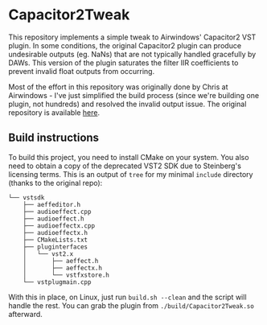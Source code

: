 # Capacitor2Tweak

This repository implements a simple tweak to Airwindows' Capacitor2 VST plugin. In some conditions, the original Capacitor2 plugin can produce undesirable outputs (eg. NaNs) that are not typically handled gracefully by DAWs. This version of the plugin saturates the filter IIR coefficients to prevent invalid float outputs from occurring.

Most of the effort in this repository was originally done by Chris at Airwindows - I've just simplified the build process (since we're building one plugin, not hundreds) and resolved the invalid output issue. The original repository is available [here](https://github.com/airwindows/airwindows).

## Build instructions

To build this project, you need to install CMake on your system. You also need to obtain a copy of the deprecated VST2 SDK due to Steinberg's licensing terms. This is an output of `tree` for my minimal `include` directory (thanks to the original repo):

```include/
└── vstsdk
    ├── aeffeditor.h
    ├── audioeffect.cpp
    ├── audioeffect.h
    ├── audioeffectx.cpp
    ├── audioeffectx.h
    ├── CMakeLists.txt
    ├── pluginterfaces
    │   └── vst2.x
    │       ├── aeffect.h
    │       ├── aeffectx.h
    │       └── vstfxstore.h
    └── vstplugmain.cpp
```

With this in place, on Linux, just run `build.sh --clean` and the script will handle the rest. You can grab the plugin from `./build/Capacitor2Tweak.so` afterward.